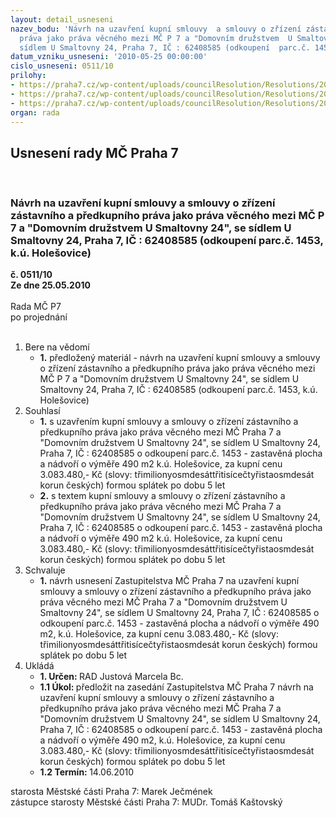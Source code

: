 ```yaml
---
layout: detail_usneseni
nazev_bodu: 'Návrh na uzavření kupní smlouvy  a smlouvy o zřízení zástavního a předkupního
  práva jako práva věcného mezi MČ P 7 a "Domovním družstvem  U Smaltovny 24", se
  sídlem U Smaltovny 24, Praha 7, IČ : 62408585 (odkoupení  parc.č. 1453, k.ú. Holešovice)'
datum_vzniku_usneseni: '2010-05-25 00:00:00'
cislo_usneseni: 0511/10
prilohy:
- https://praha7.cz/wp-content/uploads/councilResolution/Resolutions/20401/25-10-zastup__%c4%8d.0214_09_ze_dne_07.09.09_z%c3%a1m%c4%9br.pdf
- https://praha7.cz/wp-content/uploads/councilResolution/Resolutions/20401/25-10-z%c3%a1m%c4%9br_prodeje.pdf
- https://praha7.cz/wp-content/uploads/councilResolution/Resolutions/20401/25-10-14.06.10_-_u_smaltovny_24_nov%c3%a9.doc
organ: rada
---
```

<div id="ucUsn_pList" class="usn">
	<span><h2>Usnesení rady MČ Praha 7 </h2>
<br></span><div class="standBody">
<span><h3>Návrh na uzavření kupní smlouvy  a smlouvy o zřízení zástavního a předkupního práva jako práva věcného mezi MČ P 7 a "Domovním družstvem  U Smaltovny 24", se sídlem U Smaltovny 24, Praha 7, IČ : 62408585 (odkoupení  parc.č. 1453, k.ú. Holešovice)</h3></span><div class="center">
		<strong>č. 0511/10</strong><br>
	</div>
<div class="center">
		<strong>Ze dne 25.05.2010</strong><br><br>
	</div>Rada MČ P7<br> po projednání<br><br><ol>
<li>Bere na vědomí<ul><li>
<strong>1.</strong> předložený materiál - návrh na uzavření kupní smlouvy  a smlouvy o zřízení zástavního a předkupního práva jako práva věcného mezi MČ P 7 a "Domovním družstvem  U Smaltovny 24", se sídlem U Smaltovny 24, Praha 7, IČ : 62408585 (odkoupení  parc.č. 1453, k.ú. Holešovice)</li></ul>
</li>
<li>Souhlasí<ul>
<li>
<strong>1.</strong> s uzavřením kupní smlouvy  a smlouvy o zřízení zástavního a předkupního práva jako práva věcného mezi MČ Praha 7 a "Domovním družstvem U Smaltovny 24", se sídlem U Smaltovny 24, Praha 7, IČ : 62408585 o odkoupení  parc.č. 1453 - zastavěná plocha a nádvoří o výměře 490 m2 k.ú. Holešovice, za kupní cenu 3.083.480,- Kč (slovy: třimilionyosmdesáttřitisícečtyřistaosmdesát korun českých) formou splátek po dobu 5 let </li>
<li>
<strong>2.</strong> s textem kupní smlouvy  a smlouvy o zřízení zástavního a předkupního práva jako práva věcného mezi MČ Praha 7 a "Domovním družstvem U Smaltovny 24",               se sídlem U Smaltovny 24, Praha 7, IČ : 62408585 o odkoupení  parc.č. 1453 - zastavěná plocha a nádvoří o výměře 490 m2 k.ú. Holešovice, za kupní cenu 3.083.480,- Kč (slovy: třimilionyosmdesáttřitisícečtyřistaosmdesát korun českých) formou splátek po dobu 5 let</li>
</ul>
</li>
<li>Schvaluje<ul><li>
<strong>1.</strong> návrh usnesení Zastupitelstva MČ Praha 7 na uzavření kupní smlouvy  a smlouvy o zřízení zástavního a předkupního práva jako práva věcného mezi MČ Praha 7 a "Domovním družstvem U Smaltovny 24", se sídlem U Smaltovny 24, Praha 7,                 IČ : 62408585 o odkoupení  parc.č. 1453 - zastavěná plocha a nádvoří o výměře 490 m2, k.ú. Holešovice, za kupní cenu 3.083.480,- Kč (slovy: třimilionyosmdesáttřitisícečtyřistaosmdesát korun českých) formou splátek                 po dobu 5 let</li></ul>
</li>
<li>Ukládá<ul>
<li>
<strong>1. Určen: </strong>RAD Justová Marcela Bc.</li>
<li>
<strong>1.1 Úkol: </strong>předložit na zasedání Zastupitelstva MČ Praha 7 návrh na uzavření kupní smlouvy  a smlouvy o zřízení zástavního a předkupního práva jako práva věcného mezi MČ Praha 7 a "Domovním družstvem U Smaltovny 24",              se sídlem U Smaltovny 24, Praha 7, IČ : 62408585 o odkoupení                      parc.č. 1453 - zastavěná plocha a nádvoří o výměře 490 m2,                             k.ú. Holešovice, za kupní cenu 3.083.480,- Kč (slovy: třimilionyosmdesáttřitisícečtyřistaosmdesát korun českých) formou splátek po dobu 5 let</li>
<li>
<strong>1.2 Termín: </strong>14.06.2010</li>
</ul>
</li>
</ol>starosta Městské části Praha 7: Marek Ječmének<br>zástupce starosty Městské části Praha 7: MUDr. Tomáš Kaštovský 
</div>
</div>